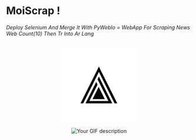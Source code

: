 #                                                                  MoiScrap !

###### Deploy Selenium And Merge It With PyWebIo = WebApp For Scraping News Web  Count(10)  Then Tr Into Ar Lang


<p align="center">
  <img src="logoo.png" alt="Image Description"  width="200" height="200">
</p>



<div style="text-align:center">
    <img src="exm.gif" alt="Your GIF description" />
</div>
